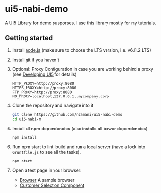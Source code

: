 # ui5-nabi-demo

A UI5 Library for demo pusporses. I use this library mostly for my tutorials.


## Getting started

1. Install [node.js](http://nodejs.org/) (make sure to choose the LTS version, i.e. v6.11.2 LTS)
    
1. Install [git](https://git-scm.com/) if you haven't

1. Optional: Proxy Configuration in case you are working behind a proxy (see [Developing UI5](https://github.com/SAP/openui5/blob/master/docs/developing.md) for details)
	
	```
	HTTP_PROXY=http://proxy:8080
	HTTPS_PROXY=http://proxy:8080
	FTP_PROXY=http://proxy:8080
	NO_PROXY=localhost,127.0.0.1,.mycompany.corp
	```


1. Clone the repository and navigate into it

	```sh
	git clone https://github.com/nzamani/ui5-nabi-demo
	cd ui5-nabi-m
	```

1. Install all npm dependencies (also installs all bower dependencies)

	```sh
	npm install
	```

1. Run npm start to lint, build and run a local server (have a look into `Gruntfile.js` to see all the tasks).

	```sh
	npm start
	```

1. Open a test page in your browser:
	- [Browser](http://localhost:8080/test-resources/ui5lab/browser/index.html) A sample browser
	- [Customer Selection Component](http://localhost:8080/test-resources/nabi/demo/CustomerSelection.html)
